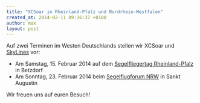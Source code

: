 ```yaml
---
title: "XCSoar in Rheinland-Pfalz und Nordrhein-Westfalen"
created_at: 2014-02-11 09:36:37 +0100
author: max
layout: post
---
```


Auf zwei Terminen im Westen Deutschlands stellen wir XCSoar und
[SkyLines](https://skylines.aero/) vor:

- Am Samstag, 15. Februar 2014 auf dem
  [Segelfliegertag Rheinland-Pfalz](http://www.sfc-betzdorf-kirchen.de/index.php/segelfliegertag)
  in Betzdorf
- Am Sonntag, 23. Februar 2014 beim
  [Segelflugforum NRW](http://www.aeroclub-nrw.de/2014/01/segelflugforum/)
  in Sankt Augustin

Wir freuen uns auf euren Besuch!
